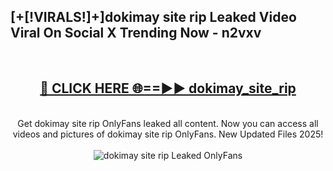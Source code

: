 <h2>[+[!VIRALS!]+]dokimay site rip Leaked Video Viral On Social X Trending Now - n2vxv</h2>
<br>
<div align="center">
<h2><a href="https://libra.edu.pl?dokimay_site_rip" rel="nofollow">🔴 CLICK HERE 🌐==►► dokimay_site_rip</a></h2>
<br>
Get dokimay site rip OnlyFans leaked all content. Now you can access all videos and pictures of dokimay site rip OnlyFans. New Updated Files 2025!
<br>
<br>
<a href="https://libra.edu.pl?dokimay_site_rip" rel="nofollow" data-target="animated-image.originalLink"><img src="https://i.ibb.co.com/WyWwxjT/player-gif2.gif" alt="dokimay site rip Leaked OnlyFans" style="max-width: 100%; display: inline-block;" data-target="animated-image.originalImage"></a>
</div>
<br>